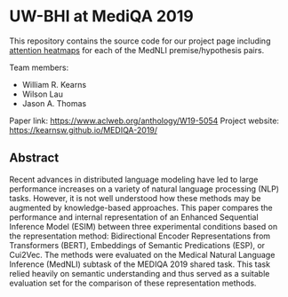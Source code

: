 
# UW-BHI at MediQA 2019

This repository contains the source code for our project page including [attention heatmaps](https://github.com/kearnsw/MEDIQA-2019/tree/master/docs/assets/heatmaps) for each of the MedNLI premise/hypothesis pairs.  

Team members:  
* William R. Kearns
* Wilson Lau  
* Jason A. Thomas

Paper link: https://www.aclweb.org/anthology/W19-5054
Project website: https://kearnsw.github.io/MEDIQA-2019/

## Abstract
Recent advances in distributed language modeling have led to large performance increases on a variety of natural language processing (NLP) tasks. However, it is not well understood how these methods may be augmented by knowledge-based approaches. This paper compares the performance and internal representation of an Enhanced Sequential Inference Model (ESIM) between three experimental conditions based on the representation method: Bidirectional Encoder Representations from Transformers (BERT), Embeddings of Semantic Predications (ESP), or Cui2Vec. The methods were evaluated on the Medical Natural Language Inference (MedNLI) subtask of the MEDIQA 2019 shared task. This task relied heavily on semantic understanding and thus served as a suitable evaluation set for the comparison of these representation methods.


